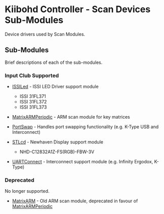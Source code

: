 # Kiibohd Controller - Scan Devices Sub-Modules

Device drivers used by Scan Modules.


## Sub-Modules

Brief descriptions of each of the sub-modules.

### Input Club Supported

* [ISSILed](ISSILed) - ISSI LED Driver support module

    - ISSI 31FL371
    - ISSI 31FL372
    - ISSI 31FL373

* [MatrixARMPeriodic](MatrixARMPeriodic) - ARM scan module for key matrices
* [PortSwap](PortSwap) - Handles port swapping functionality (e.g. K-Type USB and Interconnect)
* [STLcd](STLcd) - Newhaven Display support module

    - NHD-C12832A1Z-FS(RGB)-FBW-3V

* [UARTConnect](UARTConnect) - Interconnect support module (e.g. Infinity Ergodox, K-Type)


### Deprecated

No longer supported.

* [MatrixARM](MatrixARM) - Old ARM scan module, deprecated in favour of [MatrixARMPeriodic](MatrixARMPeriodic)



